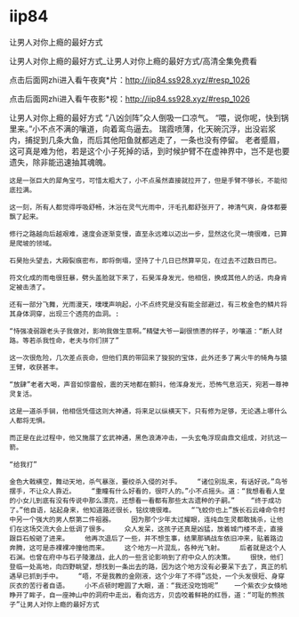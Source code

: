 # iip84
让男人对你上瘾的最好方式

让男人对你上瘾的最好方式_让男人对你上瘾的最好方式/高清全集免费看

点击后面网zhi进入看午夜爽*片：http://iip84.ss928.xyz/#resp_1026

点击后面网zhi进入看午夜影*视：http://iip84.ss928.xyz/#resp_1026

让男人对你上瘾的最好方式    “八凶剑阵”众人倒吸一口凉气。    “喂，说你呢，快到锅里来。”小不点不满的嚷道，向着鸾鸟逼去。    瑞霞喷薄，化天碗沉浮，出没岩浆内，捕捉到几条大鱼，而后其他阳鱼就都逃走了，一条也没有停留。    老者蹙眉，这可真是难为他，若是这个小子死掉的话，到时候护臂不在虚神界中，岂不是也要遗失，除非能迅速抽其魂魄。

    这是一张巨大的犀角宝弓，可惜太粗大了，小不点虽然直接就拉开了，但是手臂不够长，不能彻底拉满。

    这一刻，所有人都觉得呼吸舒畅，沐浴在灵气光雨中，汗毛孔都舒张开了，神清气爽，身体都要飘了起来。

    修行之路越向后越艰难，速度会逐渐变慢，直至永远难以迈出一步，显然这化灵一境很难，已算是爬坡的领域。

    石昊抬头望去，大殿裂痕密布，即将倒塌，坚持了十几日已然算罕见，在过去不过数日而已。

    符文化成的雨电很狂暴，劈头盖脸就下来了，石昊浑身发光，他相信，换成其他人的话，肉身肯定被击溃了。

    还有一部分飞舞，光雨漫天，噗噗声响起，小不点终究是没有能全部避过，有三枚金色的鳞片将其身体洞穿，出现三个透亮的血洞。:

    “恃强凌弱跟老头子我做对，影响我做生意啊。”精璧大爷一副很愤懑的样子，吵嚷道：“断人财路。等若杀我性命，老夫与你们拼了”

    这一次很危险，几次差点丧命，但他们真的带回来了狻猊的宝体，此外还多了离火牛的犄角与猿王臂，收获甚丰。

    “放肆”老者大喝，声音如惊雷般，震的天地都在颤抖，他浑身发光，恐怖气息滔天，宛若一尊神灵复活。

    这是一道杀手锏，他相信凭借这则大神通，将来足以纵横天下，只有修为足够，无论遇上哪什么人都将无惧。

    而正是在此过程中，他又施展了玄武神通，黑色浪涛冲击，一头玄龟浮现由鼎文组成，对抗这一箭。

    “给我打”

    金色大戟横空，舞动天地，杀气暴涨，要绞杀入侵的对手。    “诸位别乱来，有话好说。”鸟爷摆手，不让众人靠近。    “重瞳有什么好看的，很吓人的。”小不点摇头。道：“我想看看人皇的小女儿到底有没有传说中那么漂亮，还想看一看都有那些太古遗种的子嗣。”    “终于成功了。”他自语，站起身来，他知道路还很长，铭纹境很难。    “飞蛟你也上”族长石云峰命令村中另一个强大的男人祭第二件祖器。    因为那个少年太过耀眼，连纯血生灵都敢擒杀，让他们在这场交流大会上低调了很多。    众人发呆，这孩子还真是凶猛，放着城门楼不走，直接跟巨石般砸了进来。    他再次退后了一些，并不想生事，结果那辆战车依旧冲来，贴着路边奔腾，这可是赤裸裸冲撞他而来。    这个地方一片混乱，各种光飞射。    后者就是这个人石渊。也曾在府中与石子陵激战，此人的一些言论影响到了府中众人的决策。    很快，他们登临一处高地，向四野眺望，想找到一条出去的路，因为这个地方没有必要呆下去了，真正的机遇早已抓到手中。    “唔，不是我教的金刚液，这个少年了不得”远处，一个头发很短、身穿灰衣的苦行者自语。    小不点顿时瞪圆了大眼，道：“我还没吃饱呢”    一个紫衣少女倏地睁开了眸子，自一座神山中的洞府中走出，看向远方，贝齿咬着鲜艳的红唇，道：“可耻的熊孩子”让男人对你上瘾的最好方式
